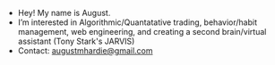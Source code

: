 - Hey! My name is August.
- I’m interested in Algorithmic/Quantatative trading, behavior/habit management, web engineering,
  and creating a second brain/virtual assistant (Tony Stark's JARVIS)
- Contact: augustmhardie@gmail.com

<!---
AugustHM/AugustHM is a ✨ special ✨ repository because its `README.md` (this file) appears on your GitHub profile.
You can click the Preview link to take a look at your changes.
--->

